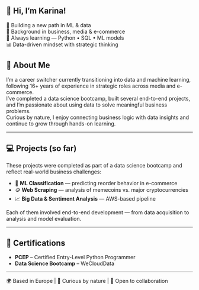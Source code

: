 ## 👋 Hi, I’m Karina!

🚀 Building a new path in ML & data  
💼 Background in business, media & e-commerce  
🧠 Always learning — Python • SQL • ML models  
📊 Data-driven mindset with strategic thinking  

## 🧠 About Me

I’m a career switcher currently transitioning into data and machine learning, following 16+ years of experience in strategic roles across media and e-commerce.  
I’ve completed a data science bootcamp, built several end-to-end projects, and I’m passionate about using data to solve meaningful business problems.  
Curious by nature, I enjoy connecting business logic with data insights and continue to grow through hands-on learning.

---

## 💻 Projects (so far)

These projects were completed as part of a data science bootcamp and reflect real-world business challenges:

- 🛒 **ML Classification** — predicting reorder behavior in e-commerce  
- 🪙 **Web Scraping** — analysis of memecoins vs. major cryptocurrencies  
- 📈 **Big Data & Sentiment Analysis** — AWS-based pipeline  

Each of them involved end-to-end development — from data acquisition to analysis and model evaluation.

---

## 📜 Certifications

- **PCEP** – Certified Entry-Level Python Programmer  
- **Data Science Bootcamp** – WeCloudData

---

🌍 Based in Europe | 🎯 Curious by nature | 💬 Open to collaboration

